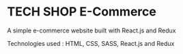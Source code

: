# TECH SHOP E-Commerce

A simple e-commerce website built with React.js and Redux

Technologies used : HTML, CSS, SASS, React.js and Redux
